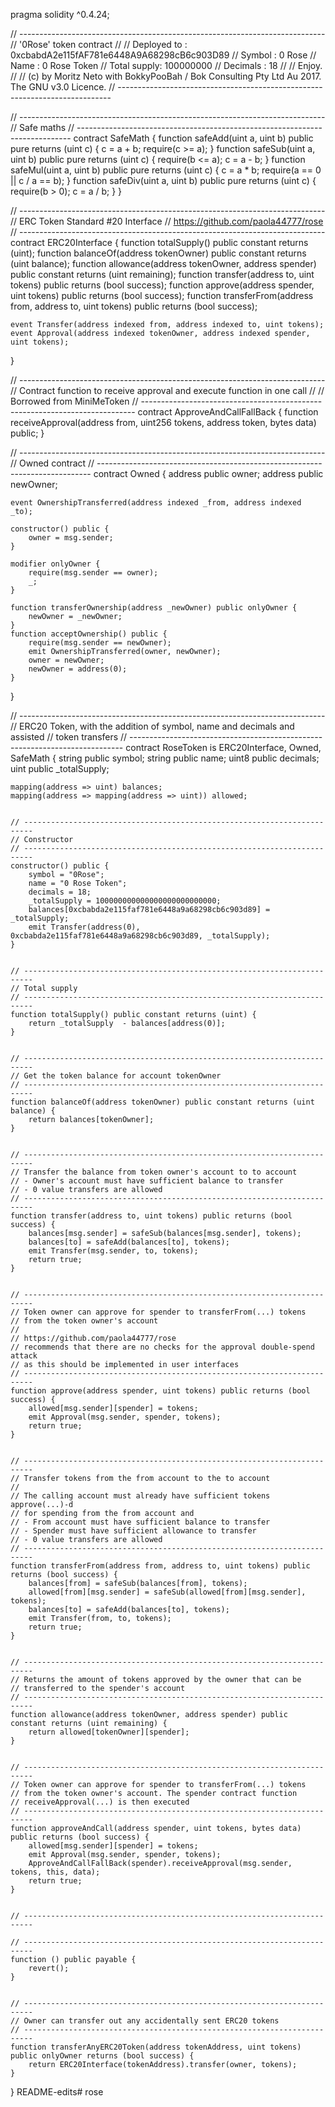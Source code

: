 pragma solidity ^0.4.24;

// ----------------------------------------------------------------------------
// '0Rose' token contract
//
// Deployed to : 0xcbabdA2e115fAF781e6448A9A68298cB6c903D89
// Symbol      : 0 Rose
// Name        : 0 Rose Token
// Total supply: 100000000
// Decimals    : 18
//
// Enjoy.
//
// (c) by Moritz Neto with BokkyPooBah / Bok Consulting Pty Ltd Au 2017. The GNU v3.0 Licence.
// ----------------------------------------------------------------------------


// ----------------------------------------------------------------------------
// Safe maths
// ----------------------------------------------------------------------------
contract SafeMath {
    function safeAdd(uint a, uint b) public pure returns (uint c) {
        c = a + b;
        require(c >= a);
    }
    function safeSub(uint a, uint b) public pure returns (uint c) {
        require(b <= a);
        c = a - b;
    }
    function safeMul(uint a, uint b) public pure returns (uint c) {
        c = a * b;
        require(a == 0 || c / a == b);
    }
    function safeDiv(uint a, uint b) public pure returns (uint c) {
        require(b > 0);
        c = a / b;
    }
}


// ----------------------------------------------------------------------------
// ERC Token Standard #20 Interface
// https://github.com/paola44777/rose
// ----------------------------------------------------------------------------
contract ERC20Interface {
    function totalSupply() public constant returns (uint);
    function balanceOf(address tokenOwner) public constant returns (uint balance);
    function allowance(address tokenOwner, address spender) public constant returns (uint remaining);
    function transfer(address to, uint tokens) public returns (bool success);
    function approve(address spender, uint tokens) public returns (bool success);
    function transferFrom(address from, address to, uint tokens) public returns (bool success);

    event Transfer(address indexed from, address indexed to, uint tokens);
    event Approval(address indexed tokenOwner, address indexed spender, uint tokens);
}


// ----------------------------------------------------------------------------
// Contract function to receive approval and execute function in one call
//
// Borrowed from MiniMeToken
// ----------------------------------------------------------------------------
contract ApproveAndCallFallBack {
    function receiveApproval(address from, uint256 tokens, address token, bytes data) public;
}


// ----------------------------------------------------------------------------
// Owned contract
// ----------------------------------------------------------------------------
contract Owned {
    address public owner;
    address public newOwner;

    event OwnershipTransferred(address indexed _from, address indexed _to);

    constructor() public {
        owner = msg.sender;
    }

    modifier onlyOwner {
        require(msg.sender == owner);
        _;
    }

    function transferOwnership(address _newOwner) public onlyOwner {
        newOwner = _newOwner;
    }
    function acceptOwnership() public {
        require(msg.sender == newOwner);
        emit OwnershipTransferred(owner, newOwner);
        owner = newOwner;
        newOwner = address(0);
    }
}


// ----------------------------------------------------------------------------
// ERC20 Token, with the addition of symbol, name and decimals and assisted
// token transfers
// ----------------------------------------------------------------------------
contract RoseToken is ERC20Interface, Owned, SafeMath {
    string public symbol;
    string public  name;
    uint8 public decimals;
    uint public _totalSupply;

    mapping(address => uint) balances;
    mapping(address => mapping(address => uint)) allowed;


    // ------------------------------------------------------------------------
    // Constructor
    // ------------------------------------------------------------------------
    constructor() public {
        symbol = "0Rose";
        name = "0 Rose Token";
        decimals = 18;
        _totalSupply = 100000000000000000000000000;
        balances[0xcbabda2e115faf781e6448a9a68298cb6c903d89] = _totalSupply;
        emit Transfer(address(0), 0xcbabda2e115faf781e6448a9a68298cb6c903d89, _totalSupply);
    }


    // ------------------------------------------------------------------------
    // Total supply
    // ------------------------------------------------------------------------
    function totalSupply() public constant returns (uint) {
        return _totalSupply  - balances[address(0)];
    }


    // ------------------------------------------------------------------------
    // Get the token balance for account tokenOwner
    // ------------------------------------------------------------------------
    function balanceOf(address tokenOwner) public constant returns (uint balance) {
        return balances[tokenOwner];
    }


    // ------------------------------------------------------------------------
    // Transfer the balance from token owner's account to to account
    // - Owner's account must have sufficient balance to transfer
    // - 0 value transfers are allowed
    // ------------------------------------------------------------------------
    function transfer(address to, uint tokens) public returns (bool success) {
        balances[msg.sender] = safeSub(balances[msg.sender], tokens);
        balances[to] = safeAdd(balances[to], tokens);
        emit Transfer(msg.sender, to, tokens);
        return true;
    }


    // ------------------------------------------------------------------------
    // Token owner can approve for spender to transferFrom(...) tokens
    // from the token owner's account
    //
    // https://github.com/paola44777/rose
    // recommends that there are no checks for the approval double-spend attack
    // as this should be implemented in user interfaces 
    // ------------------------------------------------------------------------
    function approve(address spender, uint tokens) public returns (bool success) {
        allowed[msg.sender][spender] = tokens;
        emit Approval(msg.sender, spender, tokens);
        return true;
    }


    // ------------------------------------------------------------------------
    // Transfer tokens from the from account to the to account
    // 
    // The calling account must already have sufficient tokens approve(...)-d
    // for spending from the from account and
    // - From account must have sufficient balance to transfer
    // - Spender must have sufficient allowance to transfer
    // - 0 value transfers are allowed
    // ------------------------------------------------------------------------
    function transferFrom(address from, address to, uint tokens) public returns (bool success) {
        balances[from] = safeSub(balances[from], tokens);
        allowed[from][msg.sender] = safeSub(allowed[from][msg.sender], tokens);
        balances[to] = safeAdd(balances[to], tokens);
        emit Transfer(from, to, tokens);
        return true;
    }


    // ------------------------------------------------------------------------
    // Returns the amount of tokens approved by the owner that can be
    // transferred to the spender's account
    // ------------------------------------------------------------------------
    function allowance(address tokenOwner, address spender) public constant returns (uint remaining) {
        return allowed[tokenOwner][spender];
    }


    // ------------------------------------------------------------------------
    // Token owner can approve for spender to transferFrom(...) tokens
    // from the token owner's account. The spender contract function
    // receiveApproval(...) is then executed
    // ------------------------------------------------------------------------
    function approveAndCall(address spender, uint tokens, bytes data) public returns (bool success) {
        allowed[msg.sender][spender] = tokens;
        emit Approval(msg.sender, spender, tokens);
        ApproveAndCallFallBack(spender).receiveApproval(msg.sender, tokens, this, data);
        return true;
    }


    // ------------------------------------------------------------------------

    // ------------------------------------------------------------------------
    function () public payable {
        revert();
    }


    // ------------------------------------------------------------------------
    // Owner can transfer out any accidentally sent ERC20 tokens
    // ------------------------------------------------------------------------
    function transferAnyERC20Token(address tokenAddress, uint tokens) public onlyOwner returns (bool success) {
        return ERC20Interface(tokenAddress).transfer(owner, tokens);
    }
}
README-edits# rose
